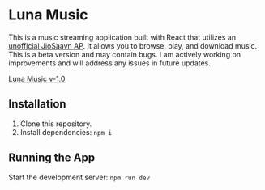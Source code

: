 # Luna Music

This is a music streaming application built with React that utilizes an [unofficial JioSaavn AP](https://saavn.dev/). It allows you to browse, play, and download music.
This is a beta version and may contain bugs. I am actively working on improvements and will address any issues in future updates.

[Luna Music v-1.0](https://luna-music-xd.vercel.app/)

## Installation
1) Clone this repository.
2) Install dependencies: ```npm i```

## Running the App

Start the development server: ```npm run dev```
